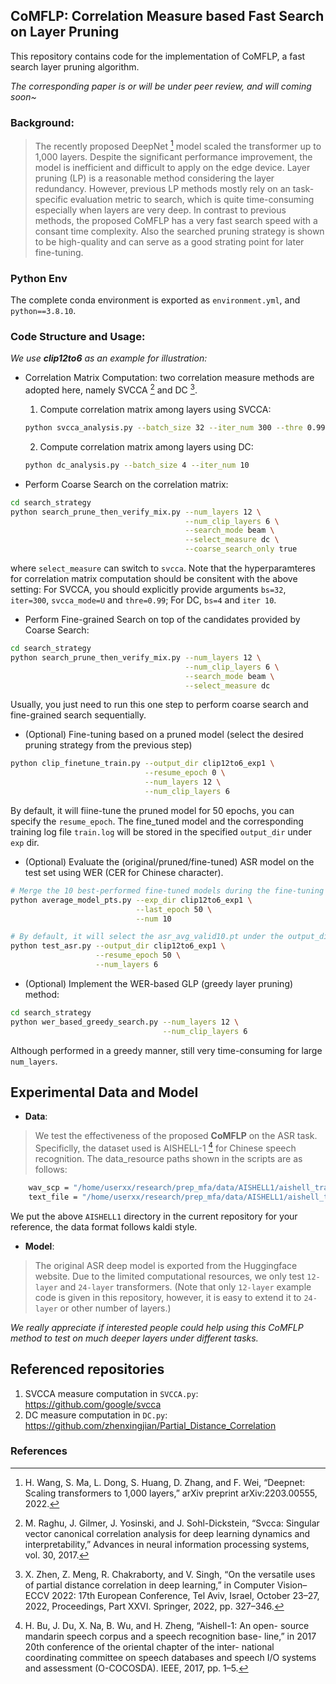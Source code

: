 ## CoMFLP: Correlation Measure based Fast Search on Layer Pruning
This repository contains code for the implementation of CoMFLP, a fast search layer pruning algorithm.

*The corresponding paper is or will be under peer review, and will coming soon~*

### Background:
> The recently proposed DeepNet [^1] model scaled the transformer up to 1,000 layers. Despite the significant performance improvement, the model is inefficient and difficult to apply on the edge device. Layer pruning (LP) is a reasonable method considering the layer redundancy. However, previous LP methods mostly rely on an task-specific evaluation metric to search, which is quite time-consuming especially when layers are very deep. In contrast to previous methods, the proposed CoMFLP has a very fast search speed with a consant time complexity. Also the searched pruning strategy is shown to be high-quality and can serve as a good strating point for later fine-tuning.


### Python Env
The complete conda environment is exported as `environment.yml`, and `python==3.8.10`.

### Code Structure and Usage:
*We use **clip12to6** as an example for illustration:*
- Correlation Matrix Computation: two correlation measure methods are adopted here, namely SVCCA [^2] and DC [^3]. 

  1. Compute correlation matrix among layers using SVCCA:
  ```bash
  python svcca_analysis.py --batch_size 32 --iter_num 300 --thre 0.99 --mode U
  ```
  2. Compute correlation matrix among layers using DC:
  ```bash
  python dc_analysis.py --batch_size 4 --iter_num 10
  ```
- Perform Coarse Search on the correlation matrix:
```bash
cd search_strategy
python search_prune_then_verify_mix.py --num_layers 12 \
                                       --num_clip_layers 6 \
                                       --search_mode beam \
                                       --select_measure dc \
                                       --coarse_search_only true
```
where `select_measure` can switch to `svcca`. Note that the hyperparamteres for correlation matrix computation should be consitent with the above setting: For SVCCA, you should explicitly provide arguments `bs=32`, `iter=300`, `svcca_mode=U` and `thre=0.99`; For DC, `bs=4` and `iter 10`.

- Perform Fine-grained Search on top of the candidates provided by Coarse Search:
```bash
cd search_strategy
python search_prune_then_verify_mix.py --num_layers 12 \
                                       --num_clip_layers 6 \
                                       --search_mode beam \
                                       --select_measure dc 
```
Usually, you just need to run this one step to perform coarse search and fine-grained search sequentially.

- (Optional) Fine-tuning based on a pruned model (select the desired pruning strategy from the previous step)
```bash
python clip_finetune_train.py --output_dir clip12to6_exp1 \
                              --resume_epoch 0 \
                              --num_layers 12 \
                              --num_clip_layers 6
```
By default, it will fiine-tune the pruned model for 50 epochs, you can specify the `resume_epoch`. The fine_tuned model and the corresponding training log file `train.log` will be stored in the specified `output_dir` under `exp` dir.

- (Optional) Evaluate the (original/pruned/fine-tuned) ASR model on the test set using WER (CER for Chinese character).
```bash
# Merge the 10 best-performed fine-tuned models during the fine-tuning process
python average_model_pts.py --exp_dir clip12to6_exp1 \
                            --last_epoch 50 \
                            --num 10

# By default, it will select the asr_avg_valid10.pt under the output_dir to decode 
python test_asr.py --output_dir clip12to6_exp1 \
                   --resume_epoch 50 \
                   --num_layers 6
```

- (Optional) Implement the WER-based GLP (greedy layer pruning) method:
```bash
cd search_strategy 
python wer_based_greedy_search.py --num_layers 12 \
                                  --num_clip_layers 6
```
Although performed in a greedy manner, still very time-consuming for large `num_layers`. 


## Experimental Data and Model
- **Data**:

> We test the effectiveness of the proposed **CoMFLP** on the ASR task. Specificlly, the dataset used is AISHELL-1 [^4] for Chinese speech recognition. The data_resource paths shown in the scripts are as follows:
```bash
    wav_scp = "/home/userxx/research/prep_mfa/data/AISHELL1/aishell_train/wav.scp"
    text_file = "/home/userxx/research/prep_mfa/data/AISHELL1/aishell_train/text" 
```
We put the above `AISHELL1` directory in the current repository for your reference, the data format follows kaldi style.

- **Model**:

> The original ASR deep model is exported from the Huggingface website. Due to the limited computational resources, we only test `12-layer` and `24-layer` transformers. (Note that only `12-layer` example code is given in this repository, however, it is easy to extend it to `24-layer` or other number of layers.)

*We really appreciate if interested people could help using this CoMFLP method to test on much deeper layers under different tasks.* 


## Referenced repositories
1. SVCCA measure computation in `SVCCA.py`: https://github.com/google/svcca
2. DC measure computation in `DC.py`: https://github.com/zhenxingjian/Partial_Distance_Correlation


### References
[^1]: H. Wang, S. Ma, L. Dong, S. Huang, D. Zhang, and F. Wei,
“Deepnet: Scaling transformers to 1,000 layers,” arXiv preprint
arXiv:2203.00555, 2022.

[^2]: M. Raghu, J. Gilmer, J. Yosinski, and J. Sohl-Dickstein, “Svcca:
Singular vector canonical correlation analysis for deep learning
dynamics and interpretability,” Advances in neural information
processing systems, vol. 30, 2017.

[^3]: X. Zhen, Z. Meng, R. Chakraborty, and V. Singh, “On the versatile
uses of partial distance correlation in deep learning,” in Computer
Vision–ECCV 2022: 17th European Conference, Tel Aviv, Israel,
October 23–27, 2022, Proceedings, Part XXVI. Springer, 2022,
pp. 327–346.

[^4]: H. Bu, J. Du, X. Na, B. Wu, and H. Zheng, “Aishell-1: An open-
source mandarin speech corpus and a speech recognition base-
line,” in 2017 20th conference of the oriental chapter of the inter-
national coordinating committee on speech databases and speech
I/O systems and assessment (O-COCOSDA). IEEE, 2017, pp.
1–5.
